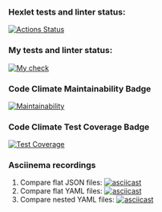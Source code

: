 ### Hexlet tests and linter status:
[![Actions Status](https://github.com/KuzinaRuslana/php-project-48/actions/workflows/hexlet-check.yml/badge.svg)](https://github.com/KuzinaRuslana/php-project-48/actions)

### My tests and linter status:
[![My check](https://github.com/KuzinaRuslana/php-project-48/actions/workflows/custom-check.yml/badge.svg)](https://github.com/KuzinaRuslana/php-project-48/actions/workflows/custom-check.yml)

### Code Climate Maintainability Badge
[![Maintainability](https://api.codeclimate.com/v1/badges/8f4886cd12677dda2f40/maintainability)](https://codeclimate.com/github/KuzinaRuslana/php-project-48/maintainability)

### Code Climate Test Coverage Badge
[![Test Coverage](https://api.codeclimate.com/v1/badges/8f4886cd12677dda2f40/test_coverage)](https://codeclimate.com/github/KuzinaRuslana/php-project-48/test_coverage)

### Asciinema recordings
1. Compare flat JSON files:
[![asciicast](https://asciinema.org/a/WbSsEa9ytgE6J2JpHtqfH4KEC.svg)](https://asciinema.org/a/WbSsEa9ytgE6J2JpHtqfH4KEC)
2. Compare flat YAML files:
[![asciicast](https://asciinema.org/a/tUiqZY3OSd9YVT8uoBw5sf1Xy.svg)](https://asciinema.org/a/tUiqZY3OSd9YVT8uoBw5sf1Xy)
3. Compare nested YAML files:
[![asciicast](https://asciinema.org/a/qpFyP2N85DT42MXKP5ezOUnjD.svg)](https://asciinema.org/a/qpFyP2N85DT42MXKP5ezOUnjD)